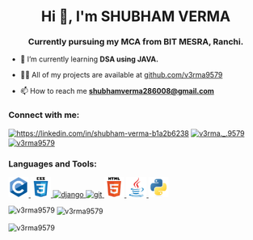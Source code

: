 <h1 align="center">Hi 👋, I'm SHUBHAM VERMA</h1>
<h3 align="center">Currently pursuing my MCA from BIT MESRA, Ranchi.</h3>

- 🌱 I’m currently learning **DSA using JAVA.**

- 👨‍💻 All of my projects are available at [github.com/v3rma9579](github.com/v3rma9579)

- 📫 How to reach me **shubhamverma286008@gmail.com**

<h3 align="left">Connect with me:</h3>
<p align="left">
<a href="https://linkedin.com/in/https://linkedin.com/in/shubham-verma-b1a2b6238" target="blank"><img align="center" src="https://raw.githubusercontent.com/rahuldkjain/github-profile-readme-generator/master/src/images/icons/Social/linked-in-alt.svg" alt="https://linkedin.com/in/shubham-verma-b1a2b6238" height="30" width="40" /></a>
<a href="https://instagram.com/v3rma._.9579" target="blank"><img align="center" src="https://raw.githubusercontent.com/rahuldkjain/github-profile-readme-generator/master/src/images/icons/Social/instagram.svg" alt="v3rma._.9579" height="30" width="40" /></a>
<a href="https://www.leetcode.com/v3rma9579" target="blank"><img align="center" src="https://raw.githubusercontent.com/rahuldkjain/github-profile-readme-generator/master/src/images/icons/Social/leet-code.svg" alt="v3rma9579" height="30" width="40" /></a>
</p>

<h3 align="left">Languages and Tools:</h3>
<p align="left"> <a href="https://www.cprogramming.com/" target="_blank" rel="noreferrer"> <img src="https://raw.githubusercontent.com/devicons/devicon/master/icons/c/c-original.svg" alt="c" width="40" height="40"/> </a> <a href="https://www.w3schools.com/css/" target="_blank" rel="noreferrer"> <img src="https://raw.githubusercontent.com/devicons/devicon/master/icons/css3/css3-original-wordmark.svg" alt="css3" width="40" height="40"/> </a> <a href="https://www.djangoproject.com/" target="_blank" rel="noreferrer"> <img src="https://cdn.worldvectorlogo.com/logos/django.svg" alt="django" width="40" height="40"/> </a> <a href="https://git-scm.com/" target="_blank" rel="noreferrer"> <img src="https://www.vectorlogo.zone/logos/git-scm/git-scm-icon.svg" alt="git" width="40" height="40"/> </a> <a href="https://www.w3.org/html/" target="_blank" rel="noreferrer"> <img src="https://raw.githubusercontent.com/devicons/devicon/master/icons/html5/html5-original-wordmark.svg" alt="html5" width="40" height="40"/> </a> <a href="https://www.java.com" target="_blank" rel="noreferrer"> <img src="https://raw.githubusercontent.com/devicons/devicon/master/icons/java/java-original.svg" alt="java" width="40" height="40"/> </a> <a href="https://www.python.org" target="_blank" rel="noreferrer"> <img src="https://raw.githubusercontent.com/devicons/devicon/master/icons/python/python-original.svg" alt="python" width="40" height="40"/> </a> </p>

<p><img align="left" src="https://github-readme-stats.vercel.app/api/top-langs?username=v3rma9579&show_icons=true&locale=en&layout=compact" alt="v3rma9579" /></p>

<p>&nbsp;<img align="center" src="https://github-readme-stats.vercel.app/api?username=v3rma9579&show_icons=true&locale=en" alt="v3rma9579" /></p>

<p><img align="center" src="https://github-readme-streak-stats.herokuapp.com/?user=v3rma9579&" alt="v3rma9579" /></p>
